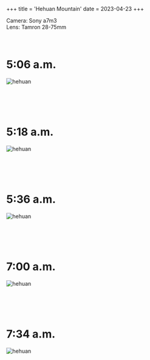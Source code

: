 +++
title = 'Hehuan Mountain'
date = 2023-04-23
+++

Camera: Sony a7m3\
Lens: Tamron 28-75mm
\
\
<br/>

# 5:06 a.m.
![hehuan](/images/photography/hehuan/1.JPG)
\
\
\
\
<br/>
# 5:18 a.m.
![hehuan](/images/photography/hehuan/2.JPG)
\
\
\
\
<br/>
# 5:36 a.m.
![hehuan](/images/photography/hehuan/3.JPG)
\
\
\
\
<br/>
# 7:00 a.m.
![hehuan](/images/photography/hehuan/4.JPG)
\
\
\
\
<br/>
# 7:34 a.m.
![hehuan](/images/photography/hehuan/5.JPG)
